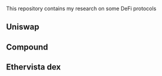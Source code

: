This repository contains my research on some DeFi protocols

## Uniswap





## Compound





## Ethervista dex
